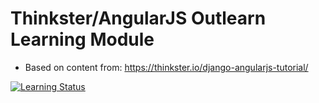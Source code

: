 # Thinkster/AngularJS Outlearn Learning Module

* Based on content from: https://thinkster.io/django-angularjs-tutorial/

[![Learning Status](https://img.shields.io/badge/learn-ready-brightgreen.svg)](#)
